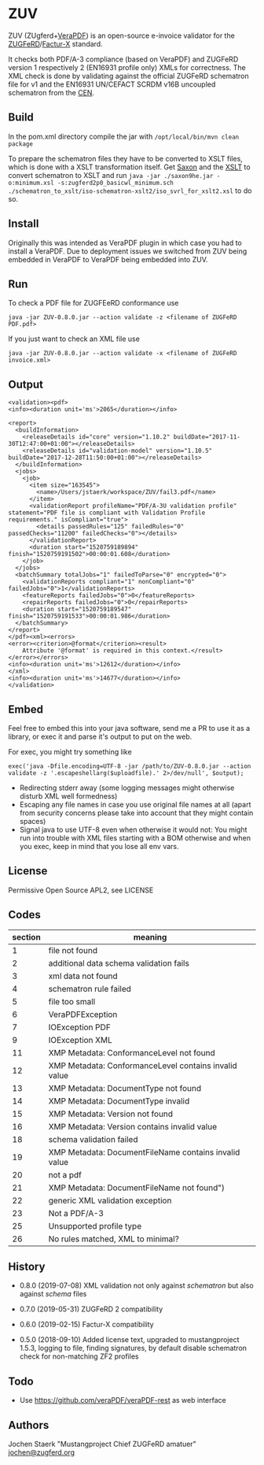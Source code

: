 # ZUV
ZUV (ZUgferd+[VeraPDF](http://VeraPDF.org)) is an open-source e-invoice validator for the [ZUGFeRD](https://www.ferd-net.de/zugferd/specification/index.html)/[Factur-X](http://fnfe-mpe.org/factur-x/) standard.

It checks both PDF/A-3 compliance (based on VeraPDF) and ZUGFeRD version 1 respectively 2 (EN16931 profile only) XMLs for correctness.
The XML check is done by validating against the official ZUGFeRD schematron file for v1 and the EN16931 UN/CEFACT SCRDM v16B uncoupled schematron from the [CEN](https://github.com/CenPC434/validation).


## Build
In the pom.xml directory compile the jar with `/opt/local/bin/mvn clean package`

To prepare the schematron files they have to be converted to XSLT files, which is done with a XSLT transformation
itself.
Get [Saxon](http://saxon.sourceforge.net/#F9.9HE) and the [XSLT](https://github.com/Schematron/stf/tree/master/iso-schematron-xslt2) to convert schematron to XSLT 
and run
`java -jar ./saxon9he.jar -o:minimum.xsl -s:zugferd2p0_basicwl_minimum.sch ./schematron_to_xslt/iso-schematron-xslt2/iso_svrl_for_xslt2.xsl`
to do so.



      
## Install

Originally this was intended as VeraPDF plugin in which case you had to install a VeraPDF. Due to deployment issues we switched from ZUV being embedded in VeraPDF to VeraPDF being embedded into ZUV.

## Run

To check a PDF file for ZUGFEeRD conformance use

`java -jar ZUV-0.8.0.jar --action validate -z <filename of ZUGFeRD PDF.pdf>`

If you just want to check an XML file use

`java -jar ZUV-0.8.0.jar --action validate -x <filename of ZUGFeRD invoice.xml>`



## Output
```
<validation><pdf>
<info><duration unit='ms'>2065</duration></info>

<report>
  <buildInformation>
    <releaseDetails id="core" version="1.10.2" buildDate="2017-11-30T12:47:00+01:00"></releaseDetails>
    <releaseDetails id="validation-model" version="1.10.5" buildDate="2017-12-28T11:50:00+01:00"></releaseDetails>
  </buildInformation>
  <jobs>
    <job>
      <item size="163545">
        <name>/Users/jstaerk/workspace/ZUV/fail3.pdf</name>
      </item>
      <validationReport profileName="PDF/A-3U validation profile" statement="PDF file is compliant with Validation Profile requirements." isCompliant="true">
        <details passedRules="125" failedRules="0" passedChecks="11200" failedChecks="0"></details>
      </validationReport>
      <duration start="1520759189894" finish="1520759191502">00:00:01.608</duration>
    </job>
  </jobs>
  <batchSummary totalJobs="1" failedToParse="0" encrypted="0">
    <validationReports compliant="1" nonCompliant="0" failedJobs="0">1</validationReports>
    <featureReports failedJobs="0">0</featureReports>
    <repairReports failedJobs="0">0</repairReports>
    <duration start="1520759189547" finish="1520759191533">00:00:01.986</duration>
  </batchSummary>
</report>
</pdf><xml><errors>
<error><criterion>@format</criterion><result>
	Attribute '@format' is required in this context.</result>
</error></errors>
<info><duration unit='ms'>12612</duration></info>
</xml>
<info><duration unit='ms'>14677</duration></info>
</validation>
```

## Embed

Feel free to embed this into your java software, send me a PR to use it as a library, or exec it and parse it's output to put on the web.

For exec, you might try something like  
```
exec('java -Dfile.encoding=UTF-8 -jar /path/to/ZUV-0.8.0.jar --action validate -z '.escapeshellarg($uploadfile).' 2>/dev/null', $output);
```
* Redirecting stderr away (some logging messages might otherwise disturb XML well formedness)
* Escaping any file names in case you use original file names at all (apart from security concerns please take into account that they might contain spaces)
* Signal java to use UTF-8 even when otherwise it would not: You might run into trouble with XML files starting with a BOM otherwise and when you exec, keep in mind that you lose all env vars.  

## License

Permissive Open Source APL2, see LICENSE

## Codes

| section  | meaning  |
|---|---|
| 1  | file not found  |
| 2  | additional data schema validation fails  |
| 3  | xml data not found  |
| 4  | schematron rule failed  |
| 5  | file too small  |
| 6  | VeraPDFException |
| 7  | IOException PDF  |
| 9  | IOException XML  |
| 11  | XMP Metadata: ConformanceLevel not found  |
| 12  | XMP Metadata: ConformanceLevel contains invalid value  |
| 13  | XMP Metadata: DocumentType not found  |
| 14  | XMP Metadata: DocumentType invalid  |
| 15  | XMP Metadata: Version not found  |
| 16  | XMP Metadata: Version contains invalid value  |
| 18  | schema validation failed  |
| 19  | XMP Metadata: DocumentFileName contains invalid value  |
| 20  | not a pdf  |
| 21  | XMP Metadata: DocumentFileName not found")  |
| 22  | generic XML validation exception  |
| 23  | Not a PDF/A-3  |
| 25  | Unsupported profile type  |
| 26  | No rules matched, XML to minimal?  |

## History

  * 0.8.0 (2019-07-08) XML validation not only against *schematron* but also against *schema* files

  * 0.7.0 (2019-05-31) ZUGFeRD 2 compatibility

  * 0.6.0 (2019-02-15) Factur-X compatibility

  * 0.5.0 (2018-09-10) Added license text, upgraded to mustangproject 1.5.3, logging to file, finding signatures, by default disable schematron check for non-matching ZF2 profiles

## Todo

* Use https://github.com/veraPDF/veraPDF-rest as web interface


## Authors

Jochen Staerk "Mustangproject Chief ZUGFeRD amatuer" <jochen@zugferd.org>

